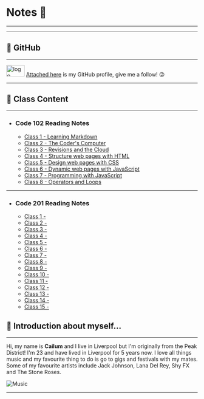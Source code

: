 # Notes 📖 
- - - - - - - - - - - - - - - - - - - - - - - - - - - - - - - - - - - - - - - - - - - - - - - - - - - - - - - - - - - - - - - - -
- - - - - - - - - - - - - - - - - - - - - - - - - - - - - - - - - - - - - - - - - - - - - - - - - - - - - - - - - - - - - - - - -
## 🔖 GitHub
- - - - - - -

<img src="https://download.logo.wine/logo/GitHub/GitHub-Logo.wine.png" alt="logo" width="48" height="30"/> [Attached here](<https://github.com/cailumleyshon>) is my GitHub profile, give me a follow! 😜
- - - - - - - - - - - 

## 🔖 Class Content
- - - - - - - - - -
- ### Code 102 Reading Notes
    - [Class 1 - Learning Markdown](<https://cailumleyshon.github.io/reading-notes/class-1>)
    - [Class 2 - The Coder's Computer](<https://cailumleyshon.github.io/reading-notes/class-2>)
    - [Class 3 - Revisions and the Cloud](<https://cailumleyshon.github.io/reading-notes/class-3>)
    - [Class 4 - Structure web pages with HTML](<https://cailumleyshon.github.io/reading-notes/class-4>)
    - [Class 5 - Design web pages with CSS](<https://cailumleyshon.github.io/reading-notes/class-5>)
    - [Class 6 - Dynamic web pages with JavaScript](<https://cailumleyshon.github.io/reading-notes/class-6>)
    - [Class 7 - Programming with JavaScript](<https://cailumleyshon.github.io/reading-notes/class-7>)
    - [Class 8 - Operators and Loops](<https://cailumleyshon.github.io/reading-notes/class-8>)
 
 - - - - - - - - - - - - - - - - - - - 
 - ### Code 201 Reading Notes
    - [Class 1 - ](<https://cailumleyshon.github.io/reading-notes/201-class-1>)
    - [Class 2 - ](<https://cailumleyshon.github.io/reading-notes/201-class-2>)
    - [Class 3 - ](<https://cailumleyshon.github.io/reading-notes/201-class-3>)
    - [Class 4 - ](<https://cailumleyshon.github.io/reading-notes/201-class-4>)
    - [Class 5 - ](<https://cailumleyshon.github.io/reading-notes/201-class-5>)
    - [Class 6 - ](<https://cailumleyshon.github.io/reading-notes/201-class-6>)
    - [Class 7 - ](<https://cailumleyshon.github.io/reading-notes/201-class-7>)
    - [Class 8 - ](<https://cailumleyshon.github.io/reading-notes/201-class-8>)
    - [Class 9 - ](<https://cailumleyshon.github.io/reading-notes/201-class-9>)
    - [Class 10 - ](<https://cailumleyshon.github.io/reading-notes/201-class-10>)
    - [Class 11 - ](<https://cailumleyshon.github.io/reading-notes/201-class-11>)
    - [Class 12 - ](<https://cailumleyshon.github.io/reading-notes/201-class-12>)
    - [Class 13 - ](<https://cailumleyshon.github.io/reading-notes/201-class-13>)
    - [Class 14 - ](<https://cailumleyshon.github.io/reading-notes/201-class-14>)
    - [Class 15 - ](<https://cailumleyshon.github.io/reading-notes/201-class-15>)


## 🔖 Introduction about myself...
- - - - - - - - - - - - - - - - - - - - -
Hi, my name is __Cailum__ and I live in Liverpool but I'm originally from the Peak District! 
I'm 23 and have lived in Liverpool for 5 years now. I love all things music and my favourite thing to do is go to gigs and festivals with my mates. Some of my favourite artists include Jack Johnson, Lana Del Rey, Shy FX and The Stone Roses.

![Music](<https://www.collater.al/wp-content/uploads/2020/05/chandler-holding-ur-fav-album-collater.al-003-1024x1024.jpg>)
- - - - - - - - - - - - - - - - - - - - - -
